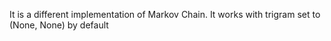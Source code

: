 It is a different implementation of Markov Chain. 
It works with trigram set to (None, None) by default
